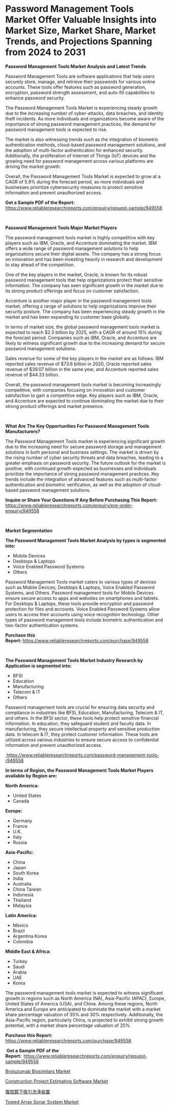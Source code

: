 <p><h1>Password Management Tools Market Offer Valuable Insights into Market Size, Market Share, Market Trends, and Projections Spanning from 2024 to 2031</h1></p><p><strong>Password Management Tools Market Analysis and Latest Trends</strong></p>
<p><p>Password Management Tools are software applications that help users securely store, manage, and retrieve their passwords for various online accounts. These tools offer features such as password generation, encryption, password strength assessment, and auto-fill capabilities to enhance password security.</p><p>The Password Management Tools Market is experiencing steady growth due to the increasing number of cyber-attacks, data breaches, and identity theft incidents. As more individuals and organizations become aware of the importance of strong password management practices, the demand for password management tools is expected to rise.</p><p>The market is also witnessing trends such as the integration of biometric authentication methods, cloud-based password management solutions, and the adoption of multi-factor authentication for enhanced security. Additionally, the proliferation of Internet of Things (IoT) devices and the growing need for password management across various platforms are driving the market growth.</p><p>Overall, the Password Management Tools Market is expected to grow at a CAGR of 5.9% during the forecast period, as more individuals and businesses prioritize cybersecurity measures to protect sensitive information and prevent unauthorized access.</p></p>
<p><strong>Get a Sample PDF of the Report:&nbsp;</strong> <a href="https://www.reliableresearchreports.com/enquiry/request-sample/949558">https://www.reliableresearchreports.com/enquiry/request-sample/949558</a></p>
<p>&nbsp;</p>
<p><strong>Password Management Tools Major Market Players</strong></p>
<p><p>The password management tools market is highly competitive with key players such as IBM, Oracle, and Accenture dominating the market. IBM offers a wide range of password management solutions to help organizations secure their digital assets. The company has a strong focus on innovation and has been investing heavily in research and development to stay ahead of the competition.</p><p>One of the key players in the market, Oracle, is known for its robust password management tools that help organizations protect their sensitive information. The company has seen significant growth in the market due to its strong product offerings and focus on customer satisfaction.</p><p>Accenture is another major player in the password management tools market, offering a range of solutions to help organizations improve their security posture. The company has been experiencing steady growth in the market and has been expanding its customer base globally.</p><p>In terms of market size, the global password management tools market is expected to reach $2.5 billion by 2025, with a CAGR of around 15% during the forecast period. Companies such as IBM, Oracle, and Accenture are likely to witness significant growth due to the increasing demand for secure password management solutions.</p><p>Sales revenue for some of the key players in the market are as follows: IBM reported sales revenue of $73.6 billion in 2020, Oracle reported sales revenue of $39.07 billion in the same year, and Accenture reported sales revenue of $44.33 billion.</p><p>Overall, the password management tools market is becoming increasingly competitive, with companies focusing on innovation and customer satisfaction to gain a competitive edge. Key players such as IBM, Oracle, and Accenture are expected to continue dominating the market due to their strong product offerings and market presence.</p></p>
<p>&nbsp;</p>
<p><strong>What Are The Key Opportunities For Password Management Tools Manufacturers?</strong></p>
<p><p>The Password Management Tools market is experiencing significant growth due to the increasing need for secure password storage and management solutions in both personal and business settings. The market is driven by the rising number of cyber security threats and data breaches, leading to a greater emphasis on password security. The future outlook for the market is positive, with continued growth expected as businesses and individuals prioritize the importance of strong password management practices. Key trends include the integration of advanced features such as multi-factor authentication and biometric verification, as well as the adoption of cloud-based password management solutions.</p></p>
<p><strong>Inquire or Share Your Questions If Any Before Purchasing This Report:</strong> <a href="https://www.reliableresearchreports.com/enquiry/pre-order-enquiry/949558">https://www.reliableresearchreports.com/enquiry/pre-order-enquiry/949558</a></p>
<p>&nbsp;</p>
<p><strong>Market Segmentation</strong></p>
<p><strong>The Password Management Tools Market Analysis by types is segmented into:</strong></p>
<p><ul><li>Mobile Devices</li><li>Desktops & Laptops</li><li>Voice Enabled Password Systems</li><li>Others</li></ul></p>
<p><p>Password Management Tools market caters to various types of devices such as Mobile Devices, Desktops & Laptops, Voice Enabled Password Systems, and Others. Password management tools for Mobile Devices ensure secure access to apps and websites on smartphones and tablets. For Desktops & Laptops, these tools provide encryption and password protection for files and accounts. Voice Enabled Password Systems allow users to access their accounts using voice recognition technology. Other types of password management tools include biometric authentication and two-factor authentication systems.</p></p>
<p><strong>Purchase this Report:&nbsp;</strong><a href="https://www.reliableresearchreports.com/purchase/949558">https://www.reliableresearchreports.com/purchase/949558</a></p>
<p>&nbsp;</p>
<p><strong>The Password Management Tools Market Industry Research by Application is segmented into:</strong></p>
<p><ul><li>BFSI</li><li>Education</li><li>Manufacturing</li><li>Telecom & IT</li><li>Others</li></ul></p>
<p><p>Password management tools are crucial for ensuring data security and compliance in industries like BFSI, Education, Manufacturing, Telecom & IT, and others. In the BFSI sector, these tools help protect sensitive financial information. In education, they safeguard student and faculty data. In manufacturing, they secure intellectual property and sensitive production data. In telecom & IT, they protect customer information. These tools are utilized across various industries to ensure secure access to confidential information and prevent unauthorized access.</p></p>
<p><a href="https://www.reliableresearchreports.com/password-management-tools-r949558">&nbsp;https://www.reliableresearchreports.com/password-management-tools-r949558</a></p>
<p><strong>In terms of Region, the Password Management Tools Market Players available by Region are:</strong></p>
<p>
    <p> <strong> North America: </strong>
        <ul>
            <li>United States</li>
            <li>Canada</li>
        </ul>
        </p> 
    <p> <strong> Europe: </strong>
        <ul>
            <li>Germany</li>
            <li>France</li>
            <li>U.K.</li>
            <li>Italy</li>
            <li>Russia</li>
        </ul>
        </p> 
    <p> <strong> Asia-Pacific: </strong>
        <ul>
            <li>China</li>
            <li>Japan</li>
            <li>South Korea</li>
            <li>India</li>
            <li>Australia</li>
            <li>China Taiwan</li>
            <li>Indonesia</li>
            <li>Thailand</li>
            <li>Malaysia</li>
        </ul>
        </p> 
    <p> <strong> Latin America: </strong>
        <ul>
            <li>Mexico</li>
            <li>Brazil</li>
            <li>Argentina Korea</li>
            <li>Colombia</li>
        </ul>
        </p> 
    <p> <strong> Middle East & Africa: </strong>
        <ul>
            <li>Turkey</li>
            <li>Saudi</li>
            <li>Arabia</li>
            <li>UAE</li>
            <li>Korea</li>
        </ul>
    </p>
    </p>
<p><p>The password management tools market is expected to witness significant growth in regions such as North America (NA), Asia-Pacific (APAC), Europe, United States of America (USA), and China. Among these regions, North America and Europe are anticipated to dominate the market with a market share percentage valuation of 35% and 30% respectively. Additionally, the Asia-Pacific region, particularly China, is projected to exhibit strong growth potential, with a market share percentage valuation of 25%.</p></p>
<p><strong>Purchase this Report: </strong><a href="https://www.reliableresearchreports.com/purchase/949558">https://www.reliableresearchreports.com/purchase/949558</a></p>
<p>&nbsp;<strong>Get a Sample PDF of the Report:&nbsp;&nbsp;</strong><a href="https://www.reliableresearchreports.com/enquiry/request-sample/949558">https://www.reliableresearchreports.com/enquiry/request-sample/949558</a></p>
<p><strong></strong></p>
<p><p><a href="https://medium.com/@jacquelinephillips543/broluzumab-biosimilars-market-outlook-industry-overview-and-forecast-2024-to-2031-9d8a035784cb">Broluzumab Biosimilars Market</a></p><p><a href="https://www.linkedin.com/pulse/construction-project-estimating-software-market-analysis-sze-tt5pc">Construction Project Estimating Software Market</a></p><p><a href="https://medium.com/@abdulkoss2015/%E3%83%A9%E3%83%91%E3%83%AD%E3%82%B9%E3%82%B3%E3%83%94%E3%83%83%E3%82%AF%E5%90%B8%E5%BC%95%E7%81%8C%E6%B5%81%E8%A3%85%E7%BD%AE%E3%81%AE%E5%B8%82%E5%A0%B4%E8%A6%8F%E6%A8%A1%E3%81%A8%E5%B8%82%E5%A0%B4%E5%8B%95%E5%90%91-%E5%AE%8C%E5%85%A8%E3%81%AA%E6%A5%AD%E7%95%8C%E6%A6%82%E8%A6%81-2024%E5%B9%B4%E3%81%8B%E3%82%892031%E5%B9%B4%E3%81%BE%E3%81%A7-b86f9af7b4f1">腹腔鏡下吸引洗浄装置</a></p><p><a href="https://www.linkedin.com/pulse/towed-array-sonar-system-market-insights-cagr-trends-djrwf">Towed Array Sonar System Market</a></p></p>
